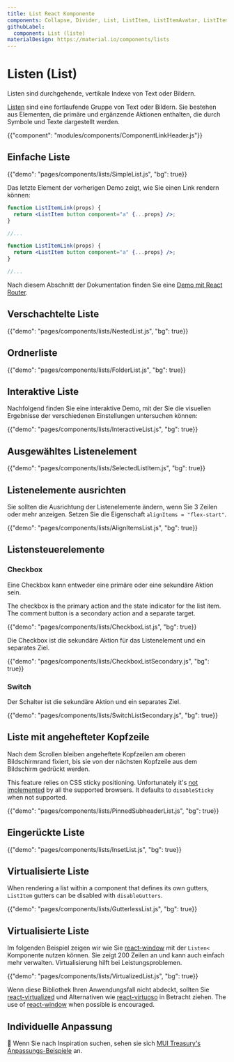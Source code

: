 ```yaml
---
title: List React Komponente
components: Collapse, Divider, List, ListItem, ListItemAvatar, ListItemIcon, ListItemSecondaryAction, ListItemText, ListSubheader
githubLabel:
  component: List (liste)
materialDesign: https://material.io/components/lists
---
```


# Listen (List)

<p class="description">Listen sind durchgehende, vertikale Indexe von Text oder Bildern.</p>

[Listen](https://material.io/design/components/lists.html) sind eine fortlaufende Gruppe von Text oder Bildern. Sie bestehen aus Elementen, die primäre und ergänzende Aktionen enthalten, die durch Symbole und Texte dargestellt werden.

{{"component": "modules/components/ComponentLinkHeader.js"}}

## Einfache Liste

{{"demo": "pages/components/lists/SimpleList.js", "bg": true}}

Das letzte Element der vorherigen Demo zeigt, wie Sie einen Link rendern können:

```jsx
function ListItemLink(props) {
  return <ListItem button component="a" {...props} />;
}

//...

function ListItemLink(props) {
  return <ListItem button component="a" {...props} />;
}

//...
```

Nach diesem Abschnitt der Dokumentation finden Sie eine [Demo mit React Router](/guides/composition/#react-router).

## Verschachtelte Liste

{{"demo": "pages/components/lists/NestedList.js", "bg": true}}

## Ordnerliste

{{"demo": "pages/components/lists/FolderList.js", "bg": true}}

## Interaktive Liste

Nachfolgend finden Sie eine interaktive Demo, mit der Sie die visuellen Ergebnisse der verschiedenen Einstellungen untersuchen können:

{{"demo": "pages/components/lists/InteractiveList.js", "bg": true}}

## Ausgewähltes Listenelement

{{"demo": "pages/components/lists/SelectedListItem.js", "bg": true}}

## Listenelemente ausrichten

Sie sollten die Ausrichtung der Listenelemente ändern, wenn Sie 3 Zeilen oder mehr anzeigen. Setzen Sie die Eigenschaft `alignItems = "flex-start"`.

{{"demo": "pages/components/lists/AlignItemsList.js", "bg": true}}

## Listensteuerelemente

### Checkbox

Eine Checkbox kann entweder eine primäre oder eine sekundäre Aktion sein.

The checkbox is the primary action and the state indicator for the list item. The comment button is a secondary action and a separate target.

{{"demo": "pages/components/lists/CheckboxList.js", "bg": true}}

Die Checkbox ist die sekundäre Aktion für das Listenelement und ein separates Ziel.

{{"demo": "pages/components/lists/CheckboxListSecondary.js", "bg": true}}

### Switch

Der Schalter ist die sekundäre Aktion und ein separates Ziel.

{{"demo": "pages/components/lists/SwitchListSecondary.js", "bg": true}}

## Liste mit angehefteter Kopfzeile

Nach dem Scrollen bleiben angeheftete Kopfzeilen am oberen Bildschirmrand fixiert, bis sie von der nächsten Kopfzeile aus dem Bildschirm gedrückt werden.

This feature relies on CSS sticky positioning. Unfortunately it's [not implemented](https://caniuse.com/#search=sticky) by all the supported browsers. It defaults to `disableSticky` when not supported.

{{"demo": "pages/components/lists/PinnedSubheaderList.js", "bg": true}}

## Eingerückte Liste

{{"demo": "pages/components/lists/InsetList.js", "bg": true}}

## Virtualisierte Liste

When rendering a list within a component that defines its own gutters, `ListItem` gutters can be disabled with `disableGutters`.

{{"demo": "pages/components/lists/GutterlessList.js", "bg": true}}

## Virtualisierte Liste

Im folgenden Beispiel zeigen wir wie Sie [react-window](https://github.com/bvaughn/react-window) mit der `Listen<` Komponente nutzen können. Sie zeigt 200 Zeilen an und kann auch einfach mehr verwalten. Virtualisierung hilft bei Leistungsproblemen.

{{"demo": "pages/components/lists/VirtualizedList.js", "bg": true}}

Wenn diese Bibliothek Ihren Anwendungsfall nicht abdeckt, sollten Sie [react-virtualized](https://github.com/bvaughn/react-virtualized) und Alternativen wie [react-virtuoso](https://github.com/petyosi/react-virtuoso) in Betracht ziehen. The use of [react-window](https://github.com/bvaughn/react-window) when possible is encouraged.

## Individuelle Anpassung

🎨 Wenn Sie nach Inspiration suchen, sehen sie sich [MUI Treasury's Anpassungs-Beispiele](https://mui-treasury.com/styles/list-item) an.
